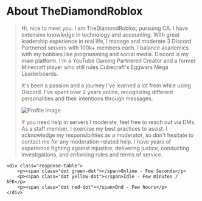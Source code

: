 <body>
    <h1>About TheDiamondRoblox</h1>
    <blockquote>
        <p>Hi, nice to meet you. I am TheDiamondRoblox, pursuing CA. I have extensive knowledge in technology and accounting. With great leadership experience in real life, I manage and moderate 3 Discord Partnered servers with 100k+ members each. I balance academics with my hobbies like programming and social media. Discord is my main platform. I'm a YouTube Gaming Partnered Creator and a former Minecraft player who still rules Cubecraft's Eggwars Mega Leaderboards.</p>
        <p>It's been a passion and a journey I've learned a lot from while using Discord. I've spent over 2 years online, recognizing different personalities and their intentions through messages.</p>
        <img src="https://gyazo.com/e2e980218145d7018fbe7022b83465d3.png" alt="Profile Image" class="profile-img">
        <p>If you need help in servers I moderate, feel free to reach out via DMs. As a staff member, I exercise my best practices to assist. I acknowledge my responsibilities as a moderator, so don't hesitate to contact me for any moderation-related help. I have years of experience fighting against injustice, delivering justice, conducting investigations, and enforcing rules and terms of service.</p>
    </blockquote>

    <div class="response-table">
        <p><span class="dot green-dot"></span>Online - Few Seconds</p>
        <p><span class="dot yellow-dot"></span>Idle - Few minutes / AFK</p>
        <p><span class="dot red-dot"></span>Dnd - Few hours</p>
    </div>
</body>

